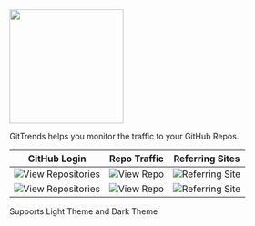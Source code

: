  <img src="https://github.com/brminnick/GitTrends/blob/master/GitTrends.iOS/Assets.xcassets/GitTrends.imageset/GitTrends.png?raw=true" height="200" />

GitTrends helps you monitor the traffic to your GitHub Repos.

| GitHub Login | Repo Traffic | Referring Sites |
| -- | -- | -- |
| ![View Repositories](https://user-images.githubusercontent.com/13558917/75208427-77500100-5730-11ea-9654-7255ed051536.gif) | ![View Repo](https://user-images.githubusercontent.com/13558917/75208368-5091ca80-5730-11ea-8602-8c63244bf229.gif) | ![Referring Site](https://user-images.githubusercontent.com/13558917/75208328-30faa200-5730-11ea-92c7-d316f6cb39e6.gif) | 
| ![View Repositories](https://user-images.githubusercontent.com/13558917/74350902-43a5cc00-4d6b-11ea-8c9f-c1bafbfcb415.gif) | ![View Repo](https://user-images.githubusercontent.com/13558917/74351618-363d1180-4d6c-11ea-8244-dc2e1c6cdfe4.gif) | ![Referring Site](https://user-images.githubusercontent.com/13558917/74351991-b9f6fe00-4d6c-11ea-9eb5-57260493256b.gif) | 

Supports Light Theme and Dark Theme
